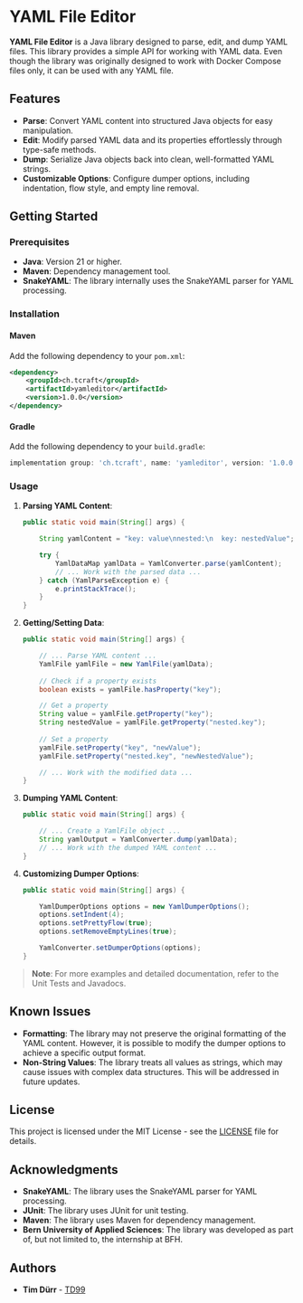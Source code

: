 # YAML File Editor
**YAML File Editor** is a Java library designed to parse, edit, and dump YAML files.
This library provides a simple API for working with YAML data.
Even though the library was originally designed to work with Docker Compose files only, it can be used with any YAML file.

## Features
- **Parse**: Convert YAML content into structured Java objects for easy manipulation.
- **Edit**: Modify parsed YAML data and its properties effortlessly through type-safe methods.
- **Dump**: Serialize Java objects back into clean, well-formatted YAML strings.
- **Customizable Options**: Configure dumper options, including indentation, flow style, and empty line removal.

## Getting Started

### Prerequisites

- **Java**: Version 21 or higher.
- **Maven**: Dependency management tool.
- **SnakeYAML**: The library internally uses the SnakeYAML parser for YAML processing.

### Installation

#### Maven
Add the following dependency to your `pom.xml`:

```xml
<dependency>
    <groupId>ch.tcraft</groupId>
    <artifactId>yamleditor</artifactId>
    <version>1.0.0</version>
</dependency>
```

#### Gradle
Add the following dependency to your `build.gradle`:

```gradle
implementation group: 'ch.tcraft', name: 'yamleditor', version: '1.0.0'
```

### Usage
1. **Parsing YAML Content**:
    ```java
    public static void main(String[] args) {
   
        String yamlContent = "key: value\nnested:\n  key: nestedValue";

        try {
            YamlDataMap yamlData = YamlConverter.parse(yamlContent);
            // ... Work with the parsed data ...
        } catch (YamlParseException e) {
            e.printStackTrace();
        }
    }
    ```
2. **Getting/Setting Data**:
    ```java
    public static void main(String[] args) {
   
        // ... Parse YAML content ...
        YamlFile yamlFile = new YamlFile(yamlData);
        
        // Check if a property exists
        boolean exists = yamlFile.hasProperty("key");
   
        // Get a property
        String value = yamlFile.getProperty("key");
        String nestedValue = yamlFile.getProperty("nested.key");
        
        // Set a property
        yamlFile.setProperty("key", "newValue");
        yamlFile.setProperty("nested.key", "newNestedValue");
   
        // ... Work with the modified data ...
    }
    ```
3. **Dumping YAML Content**:
    ```java
    public static void main(String[] args) {
   
        // ... Create a YamlFile object ...
        String yamlOutput = YamlConverter.dump(yamlData);
        // ... Work with the dumped YAML content ...
    }
    ```
4. **Customizing Dumper Options**:
    ```java
    public static void main(String[] args) {
   
        YamlDumperOptions options = new YamlDumperOptions();
        options.setIndent(4);
        options.setPrettyFlow(true);
        options.setRemoveEmptyLines(true);
    
        YamlConverter.setDumperOptions(options);
    }
    ```
> **Note**: For more examples and detailed documentation, refer to the Unit Tests and Javadocs.

## Known Issues
- **Formatting**: The library may not preserve the original formatting of the YAML content.
  However, it is possible to modify the dumper options to achieve a specific output format.
- **Non-String Values**: The library treats all values as strings, which may cause issues with complex data structures.
  This will be addressed in future updates.

## License
This project is licensed under the MIT License - see the [LICENSE](LICENSE) file for details.

## Acknowledgments
- **SnakeYAML**: The library uses the SnakeYAML parser for YAML processing.
- **JUnit**: The library uses JUnit for unit testing.
- **Maven**: The library uses Maven for dependency management.
- **Bern University of Applied Sciences**: The library was developed as part of, but not limited to, the internship at BFH.

## Authors
- **Tim Dürr** - [TD99](https://github.com/TD99)
